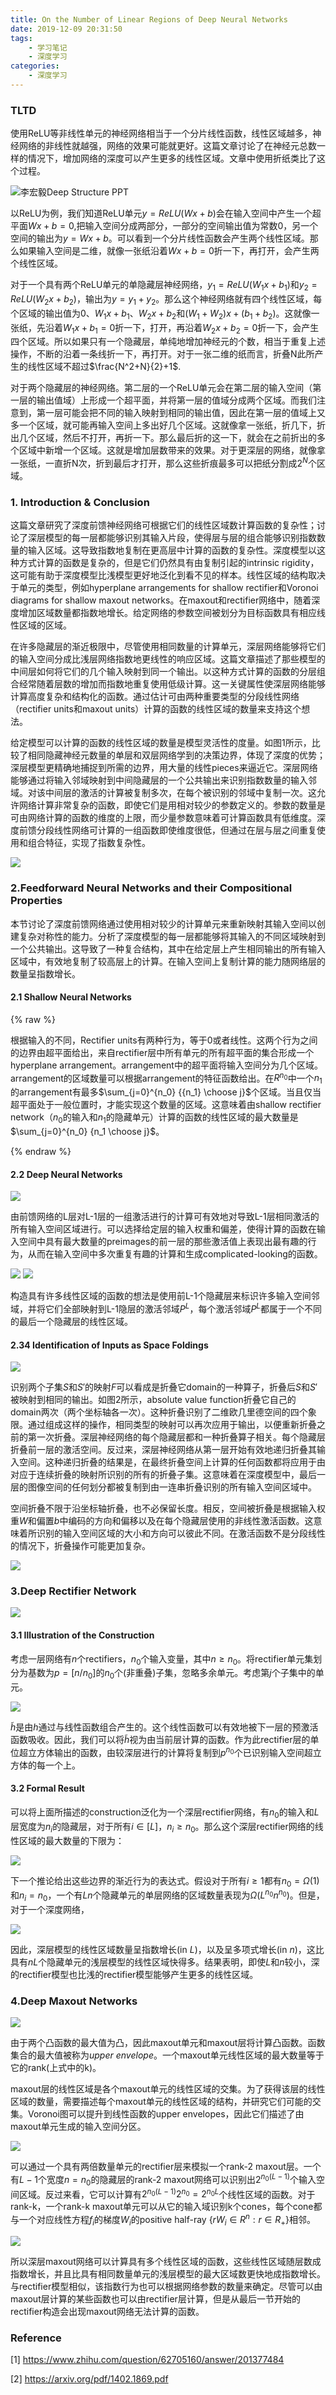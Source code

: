 ```yaml
---
title: On the Number of Linear Regions of Deep Neural Networks
date: 2019-12-09 20:31:50
tags: 
	- 学习笔记
	- 深度学习
categories:
	- 深度学习
---
```


### TLTD

使用ReLU等非线性单元的神经网络相当于一个分片线性函数，线性区域越多，神经网络的非线性就越强，网络的效果可能就更好。这篇文章讨论了在神经元总数一样的情况下，增加网络的深度可以产生更多的线性区域。文章中使用折纸类比了这个过程。

<img src="On-the-Number-of-Linear-Regions-of-Deep-Neural-Networks/image-20191209181524633.png" title="李宏毅Deep Structure PPT"/>						

以ReLU为例，我们知道ReLU单元$y=ReLU(Wx+b)$会在输入空间中产生一个超平面$Wx+b=0$,把输入空间分成两部分，一部分的空间输出值为常数0，另一个空间的输出为$y=Wx+b$。可以看到一个分片线性函数会产生两个线性区域。那么如果输入空间是二维，就像一张纸沿着$Wx+b=0$折一下，再打开，会产生两个线性区域。

对于一个具有两个ReLU单元的单隐藏层神经网络，$y_1=ReLU(W_1x+b_1)$和$y_2=ReLU(W_2x+b_2)$，输出为$y=y_1+y_2$。那么这个神经网络就有四个线性区域，每个区域的输出值为0、$W_1x+b_1$、$W_2x+b_2$和$(W_1+W_2)x+(b_1+b_2)$。这就像一张纸，先沿着$W_1x+b_1=0$折一下，打开，再沿着$W_2x+b_2=0$折一下，会产生四个区域。所以如果只有一个隐藏层，单纯地增加神经元的个数，相当于重复上述操作，不断的沿着一条线折一下，再打开。对于一张二维的纸而言，折叠N此所产生的线性区域不超过$\frac{N^2+N}{2}+1$.

对于两个隐藏层的神经网络。第二层的一个ReLU单元会在第二层的输入空间（第一层的输出值域）上形成一个超平面，并将第一层的值域分成两个区域。而我们注意到，第一层可能会把不同的输入映射到相同的输出值，因此在第一层的值域上又多一个区域，就可能再输入空间上多出好几个区域。这就像拿一张纸，折几下，折出几个区域，然后不打开，再折一下。那么最后折的这一下，就会在之前折出的多个区域中新增一个区域。这就是增加层数带来的效果。对于更深层的网络，就像拿一张纸，一直折N次，折到最后才打开，那么这些折痕最多可以把纸分割成$2^N$个区域。

### 1. Introduction & Conclusion

这篇文章研究了深度前馈神经网络可根据它们的线性区域数计算函数的复杂性；讨论了深层模型的每一层都能够识别其输入片段，使得层与层的组合能够识别指数数量的输入区域。这导致指数地复制在更高层中计算的函数的复杂性。深度模型以这种方式计算的函数是复杂的，但是它们仍然具有由复制引起的intrinsic rigidity，这可能有助于深度模型比浅模型更好地泛化到看不见的样本。线性区域的结构取决于单元的类型，例如hyperplane arrangements for shallow rectifier和Voronoi diagrams for shallow maxout networks。在maxout和rectifier网络中，随着深度增加区域数量都指数地增长。给定网络的参数空间被划分为目标函数具有相应线性区域的区域。

在许多隐藏层的渐近极限中，尽管使用相同数量的计算单元，深层网络能够将它们的输入空间分成比浅层网络指数地更线性的响应区域。这篇文章描述了那些模型的中间层如何将它们的几个输入映射到同一个输出。以这种方式计算的函数的分层组合经常随着层数的增加而指数地重复使用低级计算。这一关键属性使深层网络能够计算高度复杂和结构化的函数。通过估计可由两种重要类型的分段线性网络（rectifier units和maxout units）计算的函数的线性区域的数量来支持这个想法。

给定模型可以计算的函数的线性区域的数量是模型灵活性的度量。如图1所示，比较了相同隐藏神经元数量的单层和双层网络学到的决策边界，体现了深度的优势；深层模型更精确地捕捉到所需的边界，用大量的线性pieces来逼近它。深层网络能够通过将输入邻域映射到中间隐藏层的一个公共输出来识别指数数量的输入邻域。对该中间层的激活的计算被复制多次，在每个被识别的邻域中复制一次。这允许网络计算非常复杂的函数，即使它们是用相对较少的参数定义的。参数的数量是可由网络计算的函数的维度的上限，而少量参数意味着可计算函数具有低维度。深度前馈分段线性网络可计算的一组函数即使维度很低，但通过在层与层之间重复使用和组合特征，实现了指数复杂性。

<img src="On-the-Number-of-Linear-Regions-of-Deep-Neural-Networks/image-20191208183425173.png"/>

### 2.Feedforward Neural Networks and their Compositional Properties

本节讨论了深度前馈网络通过使用相对较少的计算单元来重新映射其输入空间以创建复杂对称性的能力。分析了深度模型的每一层都能够将其输入的不同区域映射到一个公共输出。这导致了一种复合结构，其中在给定层上产生相同输出的所有输入区域中，有效地复制了较高层上的计算。在输入空间上复制计算的能力随网络层的数量呈指数增长。

#### 2.1 Shallow Neural Networks

{% raw %}

根据输入的不同，Rectifier units有两种行为，等于0或者线性。这两个行为之间的边界由超平面给出，来自rectifier层中所有单元的所有超平面的集合形成一个hyperplane arrangement。arrangement中的超平面将输入空间分为几个区域。arrangement的区域数量可以根据arrangement的特征函数给出。在$R^{n_0}$中一个$n_1$的arrangement有最多$\sum_{j=0}^{n_0} {{n_1} \choose j}$个区域。当且仅当超平面处于一般位置时，才能实现这个数量的区域。这意味着由shallow rectifier network（$n_0$的输入和$n_1$的隐藏单元）计算的函数的线性区域的最大数量是$\sum_{j=0}^{n_0} {n_1 \choose j}$。

{% endraw %}

#### 2.2 Deep Neural Networks

<img src="On-the-Number-of-Linear-Regions-of-Deep-Neural-Networks/image-20191209001503997.png"/>

由前馈网络的L层对L-1层的一组激活进行的计算可有效地对导致L-1层相同激活的所有输入空间区域进行。可以选择给定层的输入权重和偏差，使得计算的函数在输入空间中具有最大数量的preimages的前一层的那些激活值上表现出最有趣的行为，从而在输入空间中多次重复有趣的计算和生成complicated-looking的函数。

<img src="On-the-Number-of-Linear-Regions-of-Deep-Neural-Networks/image-20191209003254040.png"/>

<img src="On-the-Number-of-Linear-Regions-of-Deep-Neural-Networks/image-20191209003328371.png"/>

构造具有许多线性区域的函数的想法是使用前L-1个隐藏层来标识许多输入空间邻域，并将它们全部映射到L-1隐层的激活邻域$P^L$，每个激活邻域$P^L$都属于一个不同的最后一个隐藏层的线性区域。

#### 2.34 Identification of Inputs as Space Foldings

<img src="On-the-Number-of-Linear-Regions-of-Deep-Neural-Networks/image-20191209003729020.png"/>

识别两个子集$S$和$S'$的映射$F$可以看成是折叠它domain的一种算子，折叠后$S$和$S'$被映射到相同的输出。如图2所示，absolute value function折叠它自己的domain两次（两个坐标轴各一次）。这种折叠识别了二维欧几里德空间的四个象限。通过组成这样的操作，相同类型的映射可以再次应用于输出，以便重新折叠之前的第一次折叠。深层神经网络的每个隐藏层都和一种折叠算子相关。每个隐藏层折叠前一层的激活空间。反过来，深层神经网络从第一层开始有效地递归折叠其输入空间。这种递归折叠的结果是，在最终折叠空间上计算的任何函数都将应用于由对应于连续折叠的映射所识别的所有的折叠子集。这意味着在深度模型中，最后一层的图像空间的任何划分都被复制到由一连串折叠识别的所有输入空间区域中。

空间折叠不限于沿坐标轴折叠，也不必保留长度。相反，空间被折叠是根据输入权重$W$和偏置$b$中编码的方向和偏移以及在每个隐藏层使用的非线性激活函数。这意味着所识别的输入空间区域的大小和方向可以彼此不同。在激活函数不是分段线性的情况下，折叠操作可能更加复杂。

<img src="On-the-Number-of-Linear-Regions-of-Deep-Neural-Networks/image-20191209130708933.png"/>

### 3.Deep Rectifier Network

<img src="On-the-Number-of-Linear-Regions-of-Deep-Neural-Networks/image-20191209133906134.png"/>

#### 3.1 Illustration of the Construction

考虑一层网络有$n$个rectifiers，$n_0$个输入变量，其中$n \geq n_0$。将rectifier单元集划分为基数为$p=[n / n_0]$的$n_0$个(非重叠)子集，忽略多余单元。考虑第$j$个子集中的单元。

<img src="On-the-Number-of-Linear-Regions-of-Deep-Neural-Networks/image-20191209140301680.png"/>

$\tilde h$是由$h$通过与线性函数组合产生的。这个线性函数可以有效地被下一层的预激活函数吸收。因此，我们可以将$\tilde h$视为由当前层计算的函数。作为此rectifier层的单位超立方体输出的函数，由较深层进行的计算将复制到$p^{n_0}$个已识别输入空间超立方体的每一个上。

#### 3.2 Formal Result

可以将上面所描述的construction泛化为一个深层rectifier网络，有$n_0$的输入和$L$层宽度为$n_i$的隐藏层，对于所有$i \in [L]$，$n_i \geq n_0$。那么这个深层rectifier网络的线性区域的最大数量的下限为：

<img src="On-the-Number-of-Linear-Regions-of-Deep-Neural-Networks/image-20191209153956151.png"/>

下一个推论给出这些边界的渐近行为的表达式。假设对于所有$i \geq 1$都有$n_0=\Omega (1)$和$n_i=n_0$，一个有$Ln$个隐藏单元的单层网络的区域数量表现为$\Omega (L^{n_0}n^{n_0})$。但是，对于一个深度网络，

<img src="On-the-Number-of-Linear-Regions-of-Deep-Neural-Networks/image-20191209154657346.png"/>

因此，深层模型的线性区域数量呈指数增长(in $L$)，以及呈多项式增长(in $n$)，这比具有$nL$个隐藏单元的浅层模型的线性区域快得多。结果表明，即使$L$和$n$较小，深的rectifier模型也比浅的rectifier模型能够产生更多的线性区域。

### 4.Deep Maxout Networks

<img src="On-the-Number-of-Linear-Regions-of-Deep-Neural-Networks/image-20191209155554775.png"/>

由于两个凸函数的最大值为凸，因此maxout单元和maxout层将计算凸函数。函数集合的最大值被称为*upper envelope*。一个maxout单元线性区域的最大数量等于它的rank(上式中的k)。

maxout层的线性区域是各个maxout单元的线性区域的交集。为了获得该层的线性区域的数量，需要描述每个maxout单元的线性区域的结构，并研究它们可能的交集。Voronoi图可以提升到线性函数的upper envelopes，因此它们描述了由maxout单元生成的输入空间分区。

<img src="On-the-Number-of-Linear-Regions-of-Deep-Neural-Networks/image-20191209161748533.png"/>

可以通过一个具有两倍数量单元的rectifier层来模拟一个rank-2 maxout层。一个有$L-1$个宽度$n=n_0$的隐藏层的rank-2 maxout网络可以识别出$2^{n_0(L-1)}$个输入空间区域。反过来看，它可以计算有$2^{n_0(L-1)}2^{n_0}=2^{n_0L}$个线性区域的函数。对于rank-k，一个rank-k maxout单元可以从它的输入域识别k个cones，每个cone都与一个对应线性方程$f_i$的梯度$W_i$的positive half-ray $\{rW_i \in R^n: r \in R_+ \}$相邻。

<img src="On-the-Number-of-Linear-Regions-of-Deep-Neural-Networks/image-20191209162932406.png"/>

所以深层maxout网络可以计算具有多个线性区域的函数，这些线性区域随层数成指数增长，并且比具有相同数量单元的浅层模型的最大区域数更快地成指数增长。与rectifier模型相似，该指数行为也可以根据网络参数的数量来确定。尽管可以由maxout层计算的某些函数也可以由rectifier层计算，但是从最后一节开始的rectifier构造会出现maxout网络无法计算的函数。

### Reference

[1] https://www.zhihu.com/question/62705160/answer/201377484

[2] https://arxiv.org/pdf/1402.1869.pdf

















